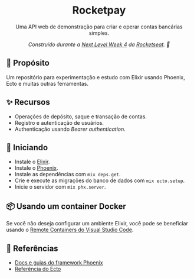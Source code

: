 <h1 align="center">Rocketpay</h1>

<p align="center">
  Uma API web de demonstração para criar e operar contas bancárias simples.
</p>

<p align="center">
  <em>
    Construído durante a <u>Next Level Week 4</u> da <a href="https://rocketseat.com.br/">Rocketseat</a>. 🚀
  </em>
</p>

## :book: Propósito
Um repositório para experimentação e estudo com Elixir usando Phoenix, Ecto e muitas outras ferramentas.

## :sparkles: Recursos
- Operações de depósito, saque e transação de contas.
- Registro e autenticação de usuários.
- Authenticação usando _Bearer authentication_.

## :rocket: Iniciando
- Instale o [Elixir](https://elixir-lang.org).
- Instale o [Phoenix](https://www.phoenixframework.org).
- Instale as dependências com `mix deps.get`.
- Crie e execute as migrações do banco de dados com `mix ecto.setup`.
- Inicie o servidor com `mix phx.server`.

## :package: Usando um container Docker
Se você não deseja configurar um ambiente Elixir, você pode se beneficiar usando o [Remote Containers do Visual Studio Code](https://code.visualstudio.com/docs/remote/containers).

## :memo: Referências
- [Docs e guias do framework Phoenix](https://hexdocs.pm/phoenix)
- [Referência do Ecto](https://hexdocs.pm/ecto)

